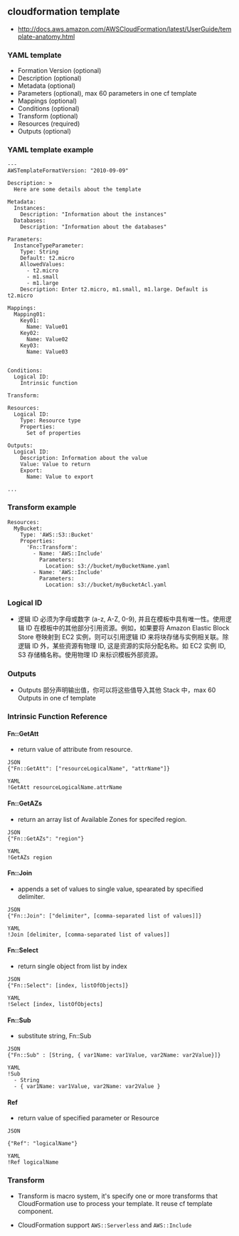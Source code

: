 ## cloudformation template
* http://docs.aws.amazon.com/AWSCloudFormation/latest/UserGuide/template-anatomy.html

### YAML template
* Formation Version (optional)
* Description (optional)
* Metadata (optional)
* Parameters (optional), max 60 parameters in one cf template
* Mappings (optional)
* Conditions (optional)
* Transform (optional)
* Resources (required)
* Outputs (optional)


### YAML template example
```
---
AWSTemplateFormatVersion: "2010-09-09"

Description: >
  Here are some details about the template

Metadata:
  Instances:
    Description: "Information about the instances"
  Databases:
    Description: "Information about the databases"

Parameters:
  InstanceTypeParameter:
    Type: String
    Default: t2.micro
    AllowedValues:
      - t2.micro
      - m1.small
      - m1.large
    Description: Enter t2.micro, m1.small, m1.large. Default is t2.micro

Mappings:
  Mapping01:
    Key01:
      Name: Value01
    Key02:
      Name: Value02
    Key03:
      Name: Value03


Conditions:
  Logical ID:
    Intrinsic function

Transform:

Resources:
  Logical ID:
    Type: Resource type
    Properties:
      Set of properties

Outputs:
  Logical ID:
    Description: Information about the value
    Value: Value to return
    Export:
      Name: Value to export

...
```

### Transform example
```
Resources:
  MyBucket:
    Type: 'AWS::S3::Bucket'
    Properties:
      'Fn::Transform':
        - Name: 'AWS::Include'
          Parameters:
            Location: s3://bucket/myBucketName.yaml
        - Name: 'AWS::Include'
          Parameters:
            Location: s3://bucket/myBucketAcl.yaml
```

### Logical ID
* 逻辑 ID 必须为字母或数字 (a-z, A-Z, 0-9), 并且在模板中具有唯一性。使用逻辑 ID 在模板中的其他部分引用资源。例如，如果要将 Amazon Elastic Block Store 卷映射到 EC2 实例，则可以引用逻辑 ID 来将块存储与实例相关联。除逻辑 ID 外，某些资源有物理 ID, 这是资源的实际分配名称。如 EC2 实例 ID, S3 存储桶名称。使用物理 ID 来标识模板外部资源。

### Outputs
* Outputs 部分声明输出值，你可以将这些值导入其他 Stack 中，max 60 Outputs in one cf template

### Intrinsic Function Reference

#### Fn::GetAtt
* return value of attribute from resource.

```
JSON
{"Fn::GetAtt": ["resourceLogicalName", "attrName"]}

YAML 
!GetAtt resourceLogicalName.attrName
```

#### Fn::GetAZs
* return an array list of Available Zones for specifed region.

```
JSON
{"Fn::GetAZs": "region"}

YAML 
!GetAZs region
```

#### Fn::Join
* appends a set of values to single value, spearated by specified delimiter.

```
JSON
{"Fn::Join": ["delimiter", [comma-separated list of values]]}

YAML 
!Join [delimiter, [comma-separated list of values]]
```

#### Fn::Select 
* return single object from list by index

```
JSON 
{"Fn::Select": [index, listOfObjects]}

YAML 
!Select [index, listOfObjects]
```

#### Fn::Sub
* substitute string, Fn::Sub 
```
JSON 
{"Fn::Sub" : [String, { var1Name: var1Value, var2Name: var2Value}]}

YAML 
!Sub 
  - String 
  - { var1Name: var1Value, var2Name: var2Value }
``` 

#### Ref 
* return value of specified parameter or Resource
```
JSON

{"Ref": "logicalName"}

YAML 
!Ref logicalName
```

### Transform
* Transform is macro system, it's specify one or more transforms that CloudFormation use to process your template. It reuse cf template component.

* CloudFormation support `AWS::Serverless` and `AWS::Include`
